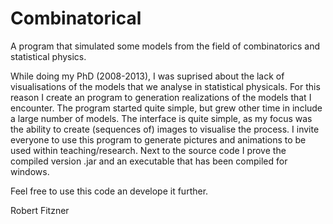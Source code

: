 # Combinatorical
A program that simulated some models from the field of combinatorics and statistical physics. 

While doing my PhD (2008-2013), I was suprised about the lack of visualisations of the models that we analyse in statistical physicals. For this reason I create an program to generation realizations of the models that I encounter. The program started quite simple, but grew other time in include a large number of models. The interface is quite simple, as my focus was the ability to create (sequences of) images to visualise the process. I invite everyone to use this program to generate pictures and animations to be used within teaching/research. Next to the source code I prove the compiled version .jar and an executable that has been compiled for windows.

Feel free to use this code an develope it further.  

Robert Fitzner
